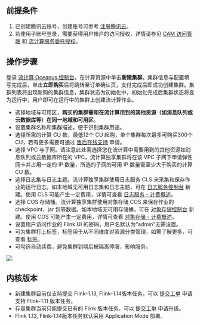## 前提条件
1. 已创建腾讯云账号，创建账号可参考 [注册腾讯云](https://cloud.tencent.com/document/product/378/17985)。
2. 若使用子账号登录，需要获得用户帐户的访问授权，详情请参见 [CAM 访问管理](https://cloud.tencent.com/document/product/849/38622) 和 [流计算服务委托授权](https://cloud.tencent.com/document/product/849/38290)。

## 操作步骤
登录 [流计算 Oceanus 控制台](https://console.cloud.tencent.com/oceanus)，在计算资源中单击**新建集群**。集群信息与配置填写完成后，单击**立即购买**后将跳转至订单确认页，支付完成后即成功创建集群。集群列表将出现新购的集群信息，集群状态为初始化中，初始化完成后集群状态将变为运行中，用户即可在运行中的集群上创建流计算作业。
- 选择地域与可用区，**购买的集群需和在流计算用到的其他资源（如消息队列或云数据库等）在同一地域和可用区**。
- 设置集群名称和集群描述，便于识别集群用途。
- 选择所需的计算 CU 数，最低12个 CU 起购，单个集群每次最多可购买300个 CU，若有更多需要可通过 [售后在线支持](https://cloud.tencent.com/online-service?from=connect-us) 申请。
- 选择 VPC 与子网。请注意此处需选择您在流计算中需要用到的其他资源如消息队列或云数据库所在的 VPC，流计算独享集群将在该 VPC 子网下申请弹性网卡并占用一定的 IP 数量，所选的子网的可用 IP 数量需至少大于购买的计算 CU 数。
- 选择日志集与日志主题。流计算独享集群使用日志服务 CLS 来采集和保存作业的运行日志。如本地域无可用日志集和日志主题，可在 [日志服务控制台](https://console.cloud.tencent.com/cls/overview) 新建。使用 CLS 可能产生一定费用，详情可查看 [日志服务 - 计费概述](https://cloud.tencent.com/document/product/614/45802)。
- 选择 COS 存储桶。流计算独享集群使用对象存储 COS 来保存作业的 checkpoint、jar 包等数据。如本地域无可用存储桶，可在 [对象存储控制台](https://console.cloud.tencent.com/cos5) 新建。使用 COS 可能产生一定费用，详情可查看 [对象存储 - 计费概述](https://cloud.tencent.com/document/product/436/16871)。
- 设置用户访问作业的 Flink UI 的密码，用户名默认为“admin”无需设置。
- 可为集群打上标签，标签用于从不同维度对资源分类管理，如需了解更多，可查看 [标签](https://cloud.tencent.com/document/product/651/13334)。
- 可勾选自动续费，避免集群到期后被隔离停服，影响服务。

![](https://qcloudimg.tencent-cloud.cn/raw/6cf8b929f6295b888b59b40fae39d534.jpg)

## 内核版本
- 新建集群目前仅支持提交 Flink-1.13, Flink-1.14版本任务，可以 [提交工单](https://console.cloud.tencent.com/workorder/category) 申请支持 Flink-1.11 版本任务。
- 存量集群当前只能提交已有的 Flink 版本任务，可以 [提交工单](https://console.cloud.tencent.com/workorder/category) 申请升级。
- Flink 1.13, Flink-1.14版本任务默认采用 Application Mode 部署。
